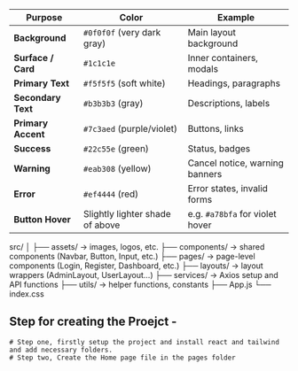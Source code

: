 | Purpose            | Color                           | Example                         |
| ------------------ | ------------------------------- | ------------------------------- |
| **Background**     | `#0f0f0f` (very dark gray)      | Main layout background          |
| **Surface / Card** | `#1c1c1e`                       | Inner containers, modals        |
| **Primary Text**   | `#f5f5f5` (soft white)          | Headings, paragraphs            |
| **Secondary Text** | `#b3b3b3` (gray)                | Descriptions, labels            |
| **Primary Accent** | `#7c3aed` (purple/violet)       | Buttons, links                  |
| **Success**        | `#22c55e` (green)               | Status, badges                  |
| **Warning**        | `#eab308` (yellow)              | Cancel notice, warning banners  |
| **Error**          | `#ef4444` (red)                 | Error states, invalid forms     |
| **Button Hover**   | Slightly lighter shade of above | e.g. `#a78bfa` for violet hover |


src/
│
├── assets/           → images, logos, etc.
├── components/       → shared components (Navbar, Button, Input, etc.)
├── pages/            → page-level components (Login, Register, Dashboard, etc.)
├── layouts/          → layout wrappers (AdminLayout, UserLayout...)
├── services/         → Axios setup and API functions
├── utils/            → helper functions, constants
├── App.js
└── index.css



## Step for creating the Proejct -
    # Step one, firstly setup the project and install react and tailwind and add necessary folders.
    # Step two, Create the Home page file in the pages folder